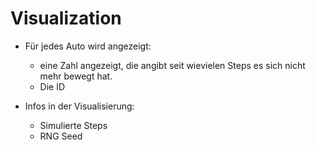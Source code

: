 # Visualization

* Für jedes Auto wird angezeigt:
    * eine Zahl angezeigt, die angibt seit wievielen Steps es sich nicht mehr bewegt hat.
    * Die ID

* Infos in der Visualisierung:
    * Simulierte Steps
    * RNG Seed
